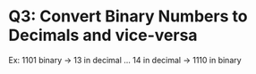# Q3: Convert Binary Numbers to Decimals and vice-versa

Ex: 1101 binary → 13 in decimal         ... 14 in decimal → 1110 in binary
